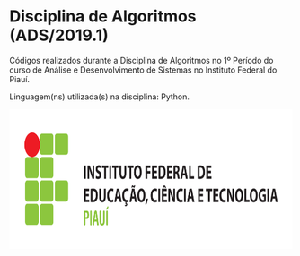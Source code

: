 # Disciplina de Algoritmos (ADS/2019.1)

Códigos realizados durante a Disciplina de Algoritmos
no 1º Período do curso de Análise e Desenvolvimento de Sistemas no Instituto Federal do Piauí.

Linguagem(ns) utilizada(s) na disciplina: Python.

<img src="https://github.com/jhiltonsantos/ADS-Algoritmos-IFPI/blob/master/ifpilogo.png" height="250" width="750">

